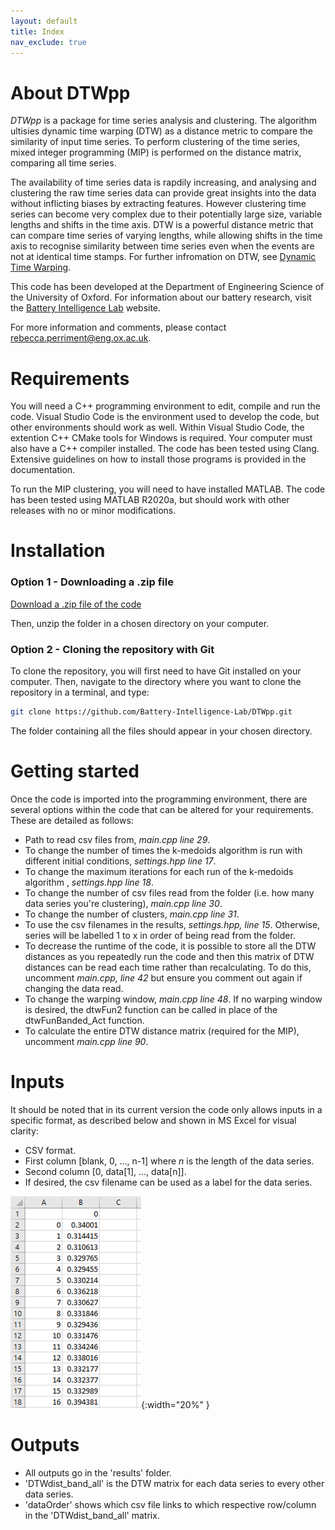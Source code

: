```yaml
---
layout: default
title: Index
nav_exclude: true
---
```


<!--![](slide_logo.png){:width="80%" }-->


# About DTWpp

_DTWpp_ is a package for time series analysis and clustering. The algorithm ultisies dynamic time warping (DTW) as a distance metric to compare the similarity of input time series. To perform clustering of the time series, mixed integer programming (MIP) is performed on the distance matrix, comparing all time series.

The availability of time series data is rapdily increasing, and analysing and clustering the raw time series data can provide great insights into the data without inflicting biases by extracting features. However clustering time series can become very complex due to their potentially large size, variable lengths and shifts in the time axis. DTW is a powerful distance metric that can compare time series of varying lengths, while allowing shifts in the time axis to recognise similarity between time series even when the events are not at identical time stamps. For further infromation on DTW,  see [Dynamic Time Warping](../2_method/2_dtw.html).

This code has been developed at the Department of Engineering Science of the University of Oxford. 
For information about our battery research, visit the [Battery Intelligence Lab](https://howey.eng.ox.ac.uk) website. 

For more information and comments, please contact 
[rebecca.perriment@eng.ox.ac.uk](rebecca.perriment@eng.ox.ac.uk).


# Requirements

You will need a C++ programming environment to edit, compile and run the code.
Visual Studio Code is the environment used to develop the code, but other environments should work as well. Within Visual Studio Code, the extention C++ CMake tools for Windows is required.
Your computer must also have a C++ compiler installed.
The code has been tested using Clang.
Extensive guidelines on how to install those programs is provided in the documentation.

To run the MIP clustering, you will need to have installed MATLAB. 
The code has been tested using MATLAB R2020a, but should work with other releases with no or minor modifications.

 
# Installation

### Option 1 - Downloading a .zip file ###
[Download a .zip file of the code](https://github.com/Battery-Intelligence-Lab/DTWpp/archive/refs/heads/main.zip)

Then, unzip the folder in a chosen directory on your computer.

### Option 2 - Cloning the repository with Git ###
To clone the repository, you will first need to have Git installed on 
your computer. Then, navigate to the directory where you want to clone the 
repository in a terminal, and type:
```bash
git clone https://github.com/Battery-Intelligence-Lab/DTWpp.git
```
The folder containing all the files should appear in your chosen directory.


# Getting started

Once the code is imported into the programming environment, there are several options within the code that can be altered for your requirements. These are detailed as follows:
- Path to read csv files from, *main.cpp line 29*.
-  To change the number of times the k-medoids algorithm is run with different initial conditions, *settings.hpp line 17*.
-  To change the maximum iterations for each run of the k-medoids algorithm , *settings.hpp line 18*.
-  To change the number of csv files read from the folder (i.e. how many data series you're clustering), *main.cpp line 30*.
-  To change the number of clusters, *main.cpp line 31*.
-  To use the csv filenames in the results, *settings.hpp, line 15*. Otherwise, series will be labelled 1 to x in order of being read from the folder.
-  To decrease the runtime of the code, it is possible to store all the DTW distances as you repeatedly run the code and then this matrix of DTW distances can be read each time rather than recalculating. To do this, uncomment *main.cpp, line 42* but ensure you comment out again if changing the data read.
-  To change the warping window, *main.cpp line 48*. If no warping window is desired, the dtwFun2 function can be called in place of the dtwFunBanded_Act function.
-  To calculate the entire DTW distance matrix (required for the MIP), uncomment *main.cpp line 90*.


# Inputs

It should be noted that in its current version the code only allows inputs in a specific format, as described below and shown in MS Excel for visual clarity:
-  CSV format.
-  First column [blank, 0, ..., n-1] where _n_ is the length of the data series.
-  Second column [0, data[1], ..., data[n]].
-  If desired, the csv filename can be used as a label for the data series.

![](website_csv_demo.png){:width="20%" }

# Outputs

-  All outputs go in the 'results' folder.
-  'DTWdist_band_all' is the DTW matrix for each data series to every other data series.
-  'dataOrder' shows which csv file links to which respective row/column in the 'DTWdist_band_all' matrix.
